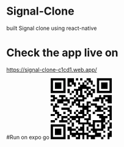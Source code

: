 # Signal-Clone
built Signal clone using react-native 

<h1>Check the app live on</h1>
<a href="https://signal-clone-c1cd1.web.app/">https://signal-clone-c1cd1.web.app/</a>

#Run on expo go
![](https://github.com/18harsh/Signal-Clone-App/blob/main/signal-code.png)
